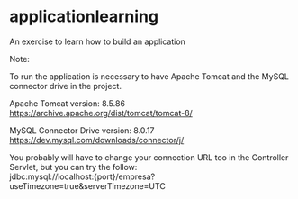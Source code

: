# applicationlearning
An exercise to learn how to build an application

Note:

To run the application is necessary to have Apache Tomcat and the MySQL connector drive in the project.

Apache Tomcat version: 8.5.86
https://archive.apache.org/dist/tomcat/tomcat-8/

MySQL Connector Drive version: 8.0.17
https://dev.mysql.com/downloads/connector/j/ 

You probably will have to change your connection URL too in the Controller Servlet, but you can try the follow:      
jdbc:mysql://localhost:{port}/empresa?useTimezone=true&serverTimezone=UTC



